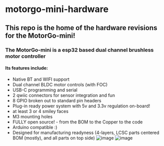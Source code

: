 ﻿# motorgo-mini-hardware
## This repo is the home of the hardware revisions for the MotorGo-mini!
### The MotorGo-mini is a esp32 based dual channel brushless motor controller
#### Its features include:
  * Native BT and WIFI support
  * Dual channel BLDC motor controls (with FOC)
  * USB-C programming and serial
  * 2 qwiic connectors for sensor integration and fun
  * 8 GPIO broken out to standard pin headers
  * Plug-in ready power system with 5v and 3.3v regulation on-board!
  * at least 3 or 4 smiley faces
  * M3 mounting holes
  * FULLY open source! - from the BOM to the Copper to the code
  * Arduino compatible :)
  * Designed for manufacturing readyness (4-layers, LCSC parts centered BOM (mostly), and all parts on top side)
![image](https://github.com/Every-Flavor-Robotics/motorgo-mini-hardware/assets/34074861/51f94fa9-cf6b-4c85-ba25-7cf4cfe61ef0)
![image](https://github.com/Every-Flavor-Robotics/motorgo-mini-hardware/assets/34074861/73f8a961-5b17-4e31-b05b-b774f9346453)

